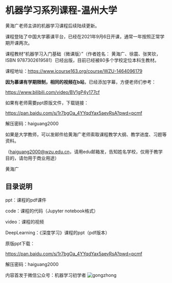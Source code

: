 
# 机器学习系列课程-温州大学

黄海广老师主讲的机器学习课程后续陆续更新。

课程登陆了中国大学慕课平台，已经在2021年9月6日开课，通常一年按照正常学期开课两次。

课程教材“机器学习入门基础（微课版）”（作者姓名： 黄海广、徐震、张笑钦，ISBN 9787302619581）已经出版，目前已经被80多个学校定位本科生教材。

课程地址：https://www.icourse163.org/course/WZU-1464096179

**因为慕课有学期限制，相同的视频在b站**，已经添加字幕，方便老师们参考：

https://www.bilibili.com/video/BV1gP4y177cf

如果有老师需要ppt原版文件，下载链接：

https://pan.baidu.com/s/1r7bgOa_4YYqdYax5aevRsA?pwd=pcmf

解压密码：haiguang2000

如果是大学教师，可以发邮件给黄海广老师索取课程教学大纲、教学进度、习题等资料。

（haiguang2000@wzu.edu.cn，请用edu邮箱发，告知姓名学校，仅用于教学目的，请勿用于商业用途）


黄海广

## 目录说明

ppt：课程的pdf课件

code：课程的代码（Jupyter notebook格式）

video：课程的视频

DeepLearning：《深度学习》课程的ppt（pdf版本）



原版ppt下载：

https://pan.baidu.com/s/1r7bgOa_4YYqdYax5aevRsA?pwd=pcmf

解压密码：haiguang2000

内容首发于微信公众号：机器学习初学者 ![gongzhong](images/gongzhong.jpg)
